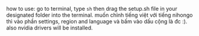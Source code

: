 how to use: go to terminal, type `sh` then drag the setup.sh file in your designated folder into the terminal.
muốn chỉnh tiếng việt với tiếng nihongo thì vào phần settings, region and language và bấm vào dấu cộng là đc :).
also nvidia drivers will be installed.
